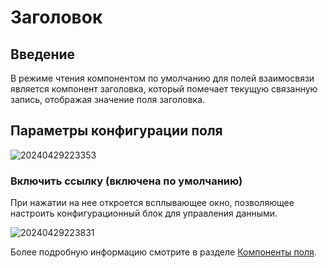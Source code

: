 # Заголовок

## Введение

В режиме чтения компонентом по умолчанию для полей взаимосвязи является компонент заголовка, который помечает текущую связанную запись, отображая значение поля заголовка.

## Параметры конфигурации поля

![20240429223353](https://static-docs.nocobase.com/20240429223353.png)

### Включить ссылку (включена по умолчанию)

При нажатии на нее откроется всплывающее окно, позволяющее настроить конфигурационный блок для управления данными.

![20240429223831](https://static-docs.nocobase.com/20240429223831.png)

Более подробную информацию смотрите в разделе [Компоненты поля](/handbook/ui/fields/association-field).
